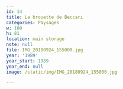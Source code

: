 ```yaml
---
id: 14
title: La brouette de Beccari
categories: Paysages
w: 100
h: 81
location: main storage
note: null
file: IMG_20180924_155000.jpg
year: '1989'
year_start: 1989
year_end: null
image: /static/img/IMG_20180924_155000.jpg

---
```

